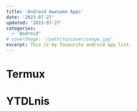 ```yaml
---
title: 'Android Awesome Apps'
date: '2023-07-27'
updated: '2023-07-27'
categories:
  - 'Android'
# coverImage: '/path/to/cover/image.jpg'
excerpt: This is my favourite android app list.
---
```


# Termux

# YTDLnis
